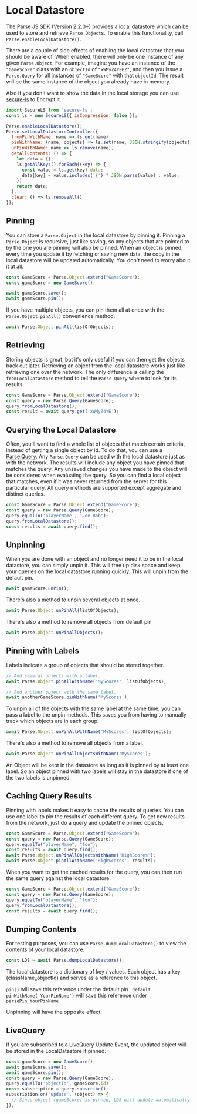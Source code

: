 # Local Datastore

The Parse JS SDK (Version 2.2.0+) provides a local datastore which can be used to store and retrieve `Parse.Object`s. To enable this functionality, call `Parse.enableLocalDatastore()`.

There are a couple of side effects of enabling the local datastore that you should be aware of. When enabled, there will only be one instance of any given `Parse.Object`. For example, imagine you have an instance of the `"GameScore"` class with an `objectId` of `"xWMyZ4YEGZ"`, and then you issue a `Parse.Query` for all instances of `"GameScore"` with that `objectId`. The result will be the same instance of the object you already have in memory.

Also if you don't want to show the data in the local storage you can use [secure-ls](https://github.com/softvar/secure-ls) to Encrypt it.

```javascript
import SecureLS from 'secure-ls';
const ls = new SecureLS({ isCompression: false });

Parse.enableLocalDatastore();
Parse.setLocalDatastoreController({
  fromPinWithName: name => ls.get(name),
  pinWithName: (name, objects) => ls.set(name, JSON.stringify(objects)),
  unPinWithName: name => ls.remove(name),
  getAllContents: () => {
    let data = {};
    ls.getAllKeys().forEach((key) => {
      const value = ls.get(key).data;
      data[key] = value.includes('{') ? JSON.parse(value) : value;
    })
    return data;
  },
  clear: () => ls.removeAll()
});
```

## Pinning

You can store a `Parse.Object` in the local datastore by pinning it. Pinning a `Parse.Object` is recursive, just like saving, so any objects that are pointed to by the one you are pinning will also be pinned. When an object is pinned, every time you update it by fetching or saving new data, the copy in the local datastore will be updated automatically. You don't need to worry about it at all.

```javascript
const GameScore = Parse.Object.extend("GameScore");
const gameScore = new GameScore();

await gameScore.save();
await gameScore.pin();
```

If you have multiple objects, you can pin them all at once with the `Parse.Object.pinAll()` convenience method.

```javascript
await Parse.Object.pinAll(listOfObjects);
```

## Retrieving

Storing objects is great, but it's only useful if you can then get the objects back out later. Retrieving an object from the local datastore works just like retrieving one over the network. The only difference is calling the `fromLocalDatastore` method to tell the `Parse.Query` where to look for its results.

```javascript
const GameScore = Parse.Object.extend("GameScore");
const query = new Parse.Query(GameScore);
query.fromLocalDatastore();
const result = await query.get('xWMyZ4YE');
```

## Querying the Local Datastore

Often, you'll want to find a whole list of objects that match certain criteria, instead of getting a single object by id. To do that, you can use a [Parse.Query](#queries). Any `Parse.Query` can be used with the local datastore just as with the network. The results will include any object you have pinned that matches the query. Any unsaved changes you have made to the object will be considered when evaluating the query. So you can find a local object that matches, even if it was never returned from the server for this particular query. All query methods are supported except aggregate and distinct queries.

```javascript
const GameScore = Parse.Object.extend("GameScore");
const query = new Parse.Query(GameScore);
query.equalTo('playerName', 'Joe Bob');
query.fromLocalDatastore();
const results = await query.find();
```

## Unpinning

When you are done with an object and no longer need it to be in the local datastore, you can simply unpin it. This will free up disk space and keep your queries on the local datastore running quickly. This will unpin from the default pin.

```javascript
await gameScore.unPin();
```

There's also a method to unpin several objects at once.

```javascript
await Parse.Object.unPinAll(listOfObjects);
```

There's also a method to remove all objects from default pin

```javascript
await Parse.Object.unPinAllObjects();
```

## Pinning with Labels

Labels indicate a group of objects that should be stored together.

```javascript
// Add several objects with a label.
await Parse.Object.pinAllWithName('MyScores', listOfObjects);

// Add another object with the same label.
await anotherGameScore.pinWithName('MyScores');
```

To unpin all of the objects with the same label at the same time, you can pass a label to the unpin methods. This saves you from having to manually track which objects are in each group.

```javascript
await Parse.Object.unPinAllWithName('MyScores', listOfObjects);
```

There's also a method to remove all objects from a label.

```javascript
await Parse.Object.unPinAllObjectsWithName('MyScores');
```

An Object will be kept in the datastore as long as it is pinned by at least one label. So an object pinned with two labels will stay in the datastore if one of the two labels is unpinned.

## Caching Query Results

Pinning with labels makes it easy to cache the results of queries. You can use one label to pin the results of each different query. To get new results from the network, just do a query and update the pinned objects.

```javascript
const GameScore = Parse.Object.extend("GameScore");
const query = new Parse.Query(GameScore);
query.equalTo("playerName", "foo");
const results = await query.find();
await Parse.Object.unPinAllObjectsWithName('HighScores');
await Parse.Object.pinAllWithName('HighScores', results);
```

When you want to get the cached results for the query, you can then run the same query against the local datastore.

```javascript
const GameScore = Parse.Object.extend("GameScore");
const query = new Parse.Query(GameScore);
query.equalTo("playerName", "foo");
query.fromLocalDatastore();
const results = await query.find();
```

## Dumping Contents

For testing purposes, you can use `Parse.dumpLocalDatastore()` to view the contents of your local datastore.

```javascript
const LDS = await Parse.dumpLocalDatastore();
```

The local datastore is a dictionary of key / values. Each object has a key (className_objectId) and serves as a reference to this object.

`pin()` will save this reference under the default pin `_default`
`pinWithName('YourPinName')` will save this reference under `parsePin_YourPinName`

Unpinning will have the opposite effect.

## LiveQuery

If you are subscribed to a LiveQuery Update Event, the updated object will be stored in the LocalDatastore if pinned.

```javascript
const gameScore = new GameScore();
await gameScore.save();
await gameScore.pin();
const query = new Parse.Query(GameScore);
query.equalTo('objectId', gameScore.id)
const subscription = query.subscribe();
subscription.on('update', (object) => {
  // Since object (gameScore) is pinned, LDS will update automatically
});
```

